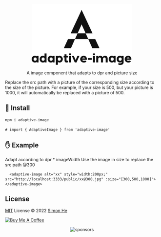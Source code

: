 <p align="center">
<img height="200" src="./assets/kv.png" alt="lazy-js-utils">
<div align="center">A image component that adapts to dpr and picture size</div>
</p>

Replace the src path with a picture of the corresponding size according to the size of the picture. For example, if your size is 500, but your picture is 1000, it will automatically be replaced with a picture of 500.

## :book: Install
```
npm i adaptive-image

# import { AdaptiveImage } from 'adaptive-image'
```

## &#x270B; Example
Adapt according to dpr * imageWidth Use the image in size to replace the src path @300

``` vue
  <adaptive-image alt="xx" style="width:200px;" src="http://localhost:3333/public/xx@300.jpg" :size="[300,500,1000]"></adaptive-image>
```

## License
[MIT](./LICENSE) License © 2022 [Simon He](https://github.com/Simon-He95)

<a href="https://github.com/Simon-He95/sponsor" target="_blank"><img src="https://cdn.buymeacoffee.com/buttons/default-orange.png" alt="Buy Me A Coffee" style="height: 51px !important;width: 217px !important;" ></a>


<span><div align="center">![sponsors](https://www.hejian.club/images/sponsors.jpg)</div></span>
